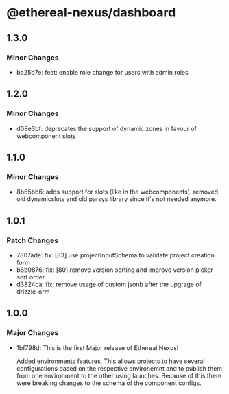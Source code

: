 # @ethereal-nexus/dashboard

## 1.3.0

### Minor Changes

- ba25b7e: feat: enable role change for users with admin roles

## 1.2.0

### Minor Changes

- d08e3bf: deprecates the support of dynamic zones in favour of webcomponent slots

## 1.1.0

### Minor Changes

- 8b65bb6: adds support for slots (like in the webcomponents). removed old dynamicslots and old parsys library since it's not needed anymore.

## 1.0.1

### Patch Changes

- 7807ade: fix: [83] use projectInputSchema to validate project creation form
- b6b0876: fix: [80] remove version sorting and improve version picker sort order
- d3824ca: fix: remove usage of custom jsonb after the upgrage of drizzle-orm

## 1.0.0

### Major Changes

- 1bf798d: This is the first Major release of Ethereal Nexus!

  Added environments features. This allows projects to have several configurations based on the respective environemnt and to publish them from one environment to the other using launches.
  Because of this there were breaking changes to the schema of the component configs.
